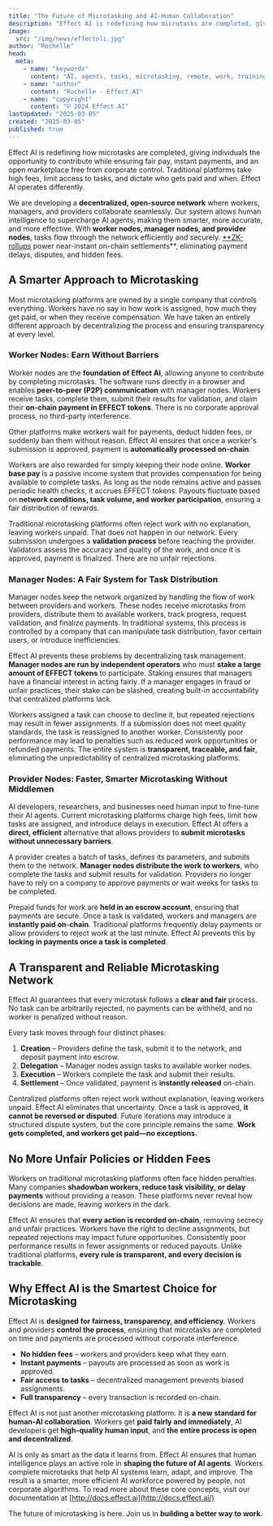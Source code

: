 ```yaml
---
title: "The Future of Microtasking and AI-Human Collaboration"
description: "Effect AI is redefining how microtasks are completed, giving individuals the opportunity to contribute while ensuring fair pay, instant payments, and an open marketplace free from corporate control."
image:
  src: "/img/news/effectnli.jpg"
author: "Rochelle"
head:
  meta:
    - name: "keywords"
      content: "AI, agents, tasks, microtasking, remote, work, training, earning, base, pay, compensation"
    - name: "author"
      content: "Rochelle - Effect.AI"
    - name: "copyright"
      content: "© 2024 Effect.AI"
lastUpdated: "2025-03-05"
created: "2025-03-05"
published: true
---
```


Effect AI is redefining how microtasks are completed, giving individuals the opportunity to contribute while ensuring fair pay, instant payments, and an open marketplace free from corporate control. Traditional platforms take high fees, limit access to tasks, and dictate who gets paid and when. Effect AI operates differently.

We are developing a **decentralized, open-source network** where workers, managers, and providers collaborate seamlessly. Our system allows human intelligence to supercharge AI agents, making them smarter, more accurate, and more effective. With **worker nodes, manager nodes, and provider nodes**, tasks flow through the network efficiently and securely. [**ZK-rollups](https://www.coinbase.com/en-es/learn/crypto-glossary/what-are-zero-knowledge-zk-rollups) power near-instant on-chain settlements**, eliminating payment delays, disputes, and hidden fees.

## **A Smarter Approach to Microtasking**

Most microtasking platforms are owned by a single company that controls everything. Workers have no say in how work is assigned, how much they get paid, or when they receive compensation. We have taken an entirely different approach by decentralizing the process and ensuring transparency at every level.

### **Worker Nodes: Earn Without Barriers**

Worker nodes are the **foundation of Effect AI**, allowing anyone to contribute by completing microtasks. The software runs directly in a browser and enables **peer-to-peer (P2P) communication** with manager nodes. Workers receive tasks, complete them, submit their results for validation, and claim their **on-chain payment in EFFECT tokens**. There is no corporate approval process, no third-party interference.

Other platforms make workers wait for payments, deduct hidden fees, or suddenly ban them without reason. Effect AI ensures that once a worker's submission is approved, payment is **automatically processed on-chain**.

Workers are also rewarded for simply keeping their node online. **Worker base pay** is a passive income system that provides compensation for being available to complete tasks. As long as the node remains active and passes periodic health checks, it accrues EFFECT tokens. Payouts fluctuate based on **network conditions, task volume, and worker participation**, ensuring a fair distribution of rewards.

Traditional microtasking platforms often reject work with no explanation, leaving workers unpaid. That does not happen in our network. Every submission undergoes a **validation process** before reaching the provider. Validators assess the accuracy and quality of the work, and once it is approved, payment is finalized. There are no unfair rejections.

### **Manager Nodes: A Fair System for Task Distribution**

Manager nodes keep the network organized by handling the flow of work between providers and workers. These nodes receive microtasks from providers, distribute them to available workers, track progress, request validation, and finalize payments. In traditional systems, this process is controlled by a company that can manipulate task distribution, favor certain users, or introduce inefficiencies.

Effect AI prevents these problems by decentralizing task management. **Manager nodes are run by independent operators** who must **stake a large amount of EFFECT tokens** to participate. Staking ensures that managers have a financial interest in acting fairly. If a manager engages in fraud or unfair practices, their stake can be slashed, creating built-in accountability that centralized platforms lack.

Workers assigned a task can choose to decline it, but repeated rejections may result in fewer assignments. If a submission does not meet quality standards, the task is reassigned to another worker. Consistently poor performance may lead to penalties such as reduced work opportunities or refunded payments. The entire system is **transparent, traceable, and fair**, eliminating the unpredictability of centralized microtasking platforms.

### **Provider Nodes: Faster, Smarter Microtasking Without Middlemen**

AI developers, researchers, and businesses need human input to fine-tune their AI agents. Current microtasking platforms charge high fees, limit how tasks are assigned, and introduce delays in execution. Effect AI offers a **direct, efficient** alternative that allows providers to **submit microtasks without unnecessary barriers**.

A provider creates a batch of tasks, defines its parameters, and submits them to the network. **Manager nodes distribute the work to workers**, who complete the tasks and submit results for validation. Providers no longer have to rely on a company to approve payments or wait weeks for tasks to be completed.

Prepaid funds for work are **held in an escrow account**, ensuring that payments are secure. Once a task is validated, workers and managers are **instantly paid on-chain**. Traditional platforms frequently delay payments or allow providers to reject work at the last minute. Effect AI prevents this by **locking in payments once a task is completed**.

## **A Transparent and Reliable Microtasking Network**

Effect AI guarantees that every microtask follows a **clear and fair** process. No task can be arbitrarily rejected, no payments can be withheld, and no worker is penalized without reason.

Every task moves through four distinct phases:

1. **Creation** – Providers define the task, submit it to the network, and deposit payment into escrow.
2. **Delegation** – Manager nodes assign tasks to available worker nodes.
3. **Execution** – Workers complete the task and submit their results.
4. **Settlement** – Once validated, payment is **instantly released** on-chain.

Centralized platforms often reject work without explanation, leaving workers unpaid. Effect AI eliminates that uncertainty. Once a task is approved, **it cannot be reversed or disputed**. Future iterations may introduce a structured dispute system, but the core principle remains the same. **Work gets completed, and workers get paid—no exceptions.**

## **No More Unfair Policies or Hidden Fees**

Workers on traditional microtasking platforms often face hidden penalties. Many companies **shadowban workers, reduce task visibility, or delay payments** without providing a reason. These platforms never reveal how decisions are made, leaving workers in the dark.

Effect AI ensures that **every action is recorded on-chain**, removing secrecy and unfair practices. Workers have the right to decline assignments, but repeated rejections may impact future opportunities. Consistently poor performance results in fewer assignments or reduced payouts. Unlike traditional platforms, **every rule is transparent, and every decision is trackable**.

## **Why Effect AI is the Smartest Choice for Microtasking**

Effect AI is **designed for fairness, transparency, and efficiency**. Workers and providers **control the process**, ensuring that microtasks are completed on time and payments are processed without corporate interference.

- **No hidden fees** – workers and providers keep what they earn.
- **Instant payments** – payouts are processed as soon as work is approved.
- **Fair access to tasks** – decentralized management prevents biased assignments.
- **Full transparency** – every transaction is recorded on-chain.

Effect AI is not just another microtasking platform. It is **a new standard for human-AI collaboration**. Workers get **paid fairly and immediately**, AI developers get **high-quality human input**, and **the entire process is open and decentralized**.

AI is only as smart as the data it learns from. Effect AI ensures that human intelligence plays an active role in **shaping the future of AI agents**. Workers complete microtasks that help AI systems learn, adapt, and improve. The result is a smarter, more efficient AI workforce powered by people, not corporate algorithms. To read more about these core concepts, visit our documentation at [http://docs.effect.ai](http://docs.effect.ai/)

The future of microtasking is here. Join us in **building a better way to work.**